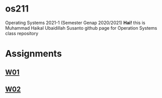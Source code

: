 # os211
Operating Systems 2021-1 (Semester Genap 2020/2021)
**Hai!** this is Muhammad Haikal Ubaidillah Susanto github page for Operation Systems class repository

# Assignments
## [W01](W01/) 
## [W02](w02/)
